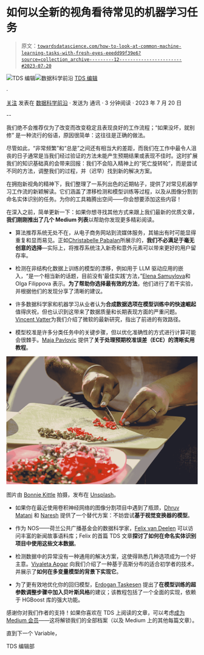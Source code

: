 # 如何以全新的视角看待常见的机器学习任务

> 原文：[`towardsdatascience.com/how-to-look-at-common-machine-learning-tasks-with-fresh-eyes-eeedd99f39e6?source=collection_archive---------12-----------------------#2023-07-20`](https://towardsdatascience.com/how-to-look-at-common-machine-learning-tasks-with-fresh-eyes-eeedd99f39e6?source=collection_archive---------12-----------------------#2023-07-20)

[](https://towardsdatascience.medium.com/?source=post_page-----eeedd99f39e6--------------------------------)![TDS 编辑](https://towardsdatascience.medium.com/?source=post_page-----eeedd99f39e6--------------------------------)[](https://towardsdatascience.com/?source=post_page-----eeedd99f39e6--------------------------------)![数据科学前沿](https://towardsdatascience.com/?source=post_page-----eeedd99f39e6--------------------------------) [TDS 编辑](https://towardsdatascience.medium.com/?source=post_page-----eeedd99f39e6--------------------------------)

·

[关注](https://medium.com/m/signin?actionUrl=https%3A%2F%2Fmedium.com%2F_%2Fsubscribe%2Fuser%2F7e12c71dfa81&operation=register&redirect=https%3A%2F%2Ftowardsdatascience.com%2Fhow-to-look-at-common-machine-learning-tasks-with-fresh-eyes-eeedd99f39e6&user=TDS+Editors&userId=7e12c71dfa81&source=post_page-7e12c71dfa81----eeedd99f39e6---------------------post_header-----------) 发表在 [数据科学前沿](https://towardsdatascience.com/?source=post_page-----eeedd99f39e6--------------------------------) · 发送为 通讯 · 3 分钟阅读 · 2023 年 7 月 20 日 [](https://medium.com/m/signin?actionUrl=https%3A%2F%2Fmedium.com%2F_%2Fvote%2Ftowards-data-science%2Feeedd99f39e6&operation=register&redirect=https%3A%2F%2Ftowardsdatascience.com%2Fhow-to-look-at-common-machine-learning-tasks-with-fresh-eyes-eeedd99f39e6&user=TDS+Editors&userId=7e12c71dfa81&source=-----eeedd99f39e6---------------------clap_footer-----------)

--

[](https://medium.com/m/signin?actionUrl=https%3A%2F%2Fmedium.com%2F_%2Fbookmark%2Fp%2Feeedd99f39e6&operation=register&redirect=https%3A%2F%2Ftowardsdatascience.com%2Fhow-to-look-at-common-machine-learning-tasks-with-fresh-eyes-eeedd99f39e6&source=-----eeedd99f39e6---------------------bookmark_footer-----------)

我们绝不会推荐仅为了改变而改变稳定且表现良好的工作流程；“如果没坏，就别修” 是一种流行的俗语，原因很简单：这往往是正确的做法。

尽管如此，“非常频繁”和“总是”之间还有相当大的差距，而我们在工作中最令人沮丧的日子通常是当我们经过验证的方法未能产生预期结果或表现不佳时。这时扩展我们的知识基础真的会带来回报：我们不会陷入精神上的“死亡旋转轮”，而是尝试不同的方法，调整我们的过程，并（迟早）找到新的解决方案。

在拥抱新视角的精神下，我们整理了一系列出色的近期帖子，提供了对常见机器学习工作流的新颖解读。它们涵盖了漂移检测和模型训练等过程，以及从图像分割到命名实体识别的任务。为你的工具箱腾出空间——你会想要添加这些内容！

在深入之前，简单更新一下：如果你想寻找其他方式来跟上我们最新的优质文章，**我们刚刚推出了几个 Medium 列表**以帮助你发现更多精彩阅读。

+   算法推荐系统无处不在，从电子商务网站到流媒体服务，其输出有时可能显得重复和显而易见。正如[Christabelle Pabalan](https://medium.com/u/4200eb8e8b26?source=post_page-----eeedd99f39e6--------------------------------)所展示的，**我们不必满足于毫无创意的选择**—实际上，将推荐系统注入新奇和意外元素可以带来更好的用户留存率。

+   检测在非结构化数据上训练的模型的漂移，例如用于 LLM 驱动应用的嵌入，“是一个相当新的话题，目前没有‘最佳实践’方法，”[Elena Samuylova](https://medium.com/u/9621354b583a?source=post_page-----eeedd99f39e6--------------------------------)和 Olga Filippova 表示。**为了帮助你选择最有效的方法**，他们进行了若干实验，并根据他们的发现分享了清晰的建议。

+   许多数据科学家和机器学习从业者认为**合成数据选项在模型训练中的快速崛起**值得庆祝，但也认识到这带来了数据质量和长期表现方面的严重问题。[Vincent Vatter](https://medium.com/u/e9a7aeeab29f?source=post_page-----eeedd99f39e6--------------------------------)为我们介绍了微软的最新研究，指出了前进的有效路径。

+   模型校准是许多分类任务中的关键步骤，但以优化准确性的方式进行计算可能会很棘手。[Maja Pavlovic](https://medium.com/u/9b1766e00cb4?source=post_page-----eeedd99f39e6--------------------------------) 提供了**关于处理预期校准误差（ECE）的清晰实用教程**。

![](img/cc61ba6a7a4d37d6df89f6fc3240f411.png)

图片由 [Bonnie Kittle](https://unsplash.com/@bonniekdesign?utm_source=medium&utm_medium=referral) 拍摄，发布在 [Unsplash](https://unsplash.com/?utm_source=medium&utm_medium=referral)。

+   如果你在最近使用卷积神经网络的图像分割项目中遇到了瓶颈，[Dhruv Matani](https://medium.com/u/63f5d5495279?source=post_page-----eeedd99f39e6--------------------------------) 和 [Naresh](https://medium.com/u/1e659a80cffd?source=post_page-----eeedd99f39e6--------------------------------) 提供了一个替代方案：不妨尝试**基于视觉变换器的模型**。

+   作为 NOS——荷兰公共广播基金会的数据科学家，[Felix van Deelen](https://medium.com/u/dfe1ea06bab8?source=post_page-----eeedd99f39e6--------------------------------) 可以访问丰富的新闻故事语料库；Felix 的首篇 TDS 文章**探讨了如何在命名实体识别项目中使用这些文本数据**。

+   检测数据中的异常没有一种通用的解决方案，这使得熟悉几种选项成为一个好主意。[Viyaleta Apgar](https://medium.com/u/ccae8864d5a4?source=post_page-----eeedd99f39e6--------------------------------) 向我们介绍了一种基于高斯分布的适合初学者的技术，并展示了**如何在多变量模型的背景下实现它**。

+   为了更有效地优化你的回归模型，[Erdogan Taskesen](https://medium.com/u/4e636e2ef813?source=post_page-----eeedd99f39e6--------------------------------) 提出了**在模型训练的超参数调整步骤中加入贝叶斯风格**的建议；该教程包括了一个全面的实现，依赖于 HGBoost 库的强大功能。

感谢你对我们作者的支持！如果你喜欢在 TDS 上阅读的文章，可以考虑[成为 Medium 会员](https://bit.ly/tds-membership)——这将解锁我们的全部档案（以及 Medium 上的其他每篇文章）。

直到下一个 Variable，

TDS 编辑部
